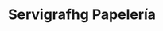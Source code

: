 ---
title: "Servigrafhg Papelería"
url: /la-vega/servigrafhg-papeleria/
shop: material de oficina
---